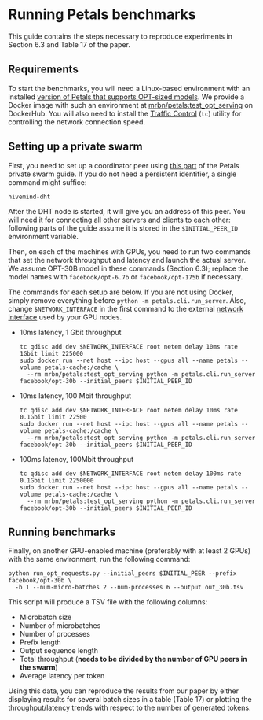 # Running Petals benchmarks

This guide contains the steps necessary to reproduce experiments in Section 6.3 and Table 17 of the paper.

## Requirements

To start the benchmarks, you will need a Linux-based environment with an installed [version of Petals that supports OPT-sized models](https://github.com/bigscience-workshop/petals/tree/test_opt_serving).
We provide a Docker image with such an environment at [mrbn/petals:test_opt_serving](https://hub.docker.com/layers/mrbn/petals/test_opt_serving/images/sha256-5c38f459f1b42fc655f85523b78c22a1b3c05139d9bd03cd5e2a395e8d73b7aa?context=explore) on DockerHub.
You will also need to install the [Traffic Control](https://wiki.debian.org/TrafficControl) (`tc`) utility for controlling the network connection speed.

## Setting up a private swarm

First, you need to set up a coordinator peer using [this part](https://github.com/bigscience-workshop/petals/wiki/Launch-your-own-swarm#step-1-set-up-the-network) of the Petals private swarm guide.
If you do not need a persistent identifier, a single command might suffice:

```
hivemind-dht
```
After the DHT node is started, it will give you an address of this peer. 
You will need it for connecting all other servers and clients to each other: following parts of the guide assume it is stored in the `$INITIAL_PEER_ID` environment variable.

Then, on each of the machines with GPUs, you need to run two commands that set the network throughput and latency and launch the actual server. 
We assume OPT-30B model in these commands (Section 6.3); replace the model names with `facebook/opt-6.7b` or `facebook/opt-175b` if necessary.

The commands for each setup are below. 
If you are not using Docker, simply remove everything before `python -m petals.cli.run_server`.
Also, change `$NETWORK_INTERFACE` in the first command to the external [network interface](https://www.cyberciti.biz/faq/linux-list-network-interfaces-names-command/) used by your GPU nodes.

* 10ms latency, 1 Gbit throughput
    ```
    tc qdisc add dev $NETWORK_INTERFACE root netem delay 10ms rate 1Gbit limit 225000
    sudo docker run --net host --ipc host --gpus all --name petals --volume petals-cache:/cache \
      --rm mrbn/petals:test_opt_serving python -m petals.cli.run_server facebook/opt-30b --initial_peers $INITIAL_PEER_ID
    ```
* 10ms latency, 100 Mbit throughput
    ```
    tc qdisc add dev $NETWORK_INTERFACE root netem delay 10ms rate 0.1Gbit limit 22500
    sudo docker run --net host --ipc host --gpus all --name petals --volume petals-cache:/cache \
      --rm mrbn/petals:test_opt_serving python -m petals.cli.run_server facebook/opt-30b --initial_peers $INITIAL_PEER_ID
    ```
* 100ms latency, 100Mbit throughput
    ```
    tc qdisc add dev $NETWORK_INTERFACE root netem delay 100ms rate 0.1Gbit limit 2250000
    sudo docker run --net host --ipc host --gpus all --name petals --volume petals-cache:/cache \
      --rm mrbn/petals:test_opt_serving python -m petals.cli.run_server facebook/opt-30b --initial_peers $INITIAL_PEER_ID
    ```

## Running benchmarks

Finally, on another GPU-enabled machine (preferably with at least 2 GPUs) with the same environment, run the following command:

```
python run_opt_requests.py --initial_peers $INITIAL_PEER --prefix facebook/opt-30b \
  -b 1 --num-micro-batches 2 --num-processes 6 --output out_30b.tsv
```

This script will produce a TSV file with the following columns:
* Microbatch size
* Number of microbatches
* Number of processes
* Prefix length
* Output sequence length
* Total throughput (**needs to be divided by the number of GPU peers in the swarm**)
* Average latency per token

Using this data, you can reproduce the results from our paper by either displaying results for several batch sizes in a table (Table 17) or plotting the throughput/latency trends with respect to the number of generated tokens.